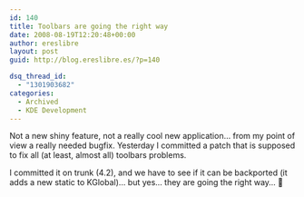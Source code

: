 ```yaml
---
id: 140
title: Toolbars are going the right way
date: 2008-08-19T12:20:48+00:00
author: ereslibre
layout: post
guid: http://blog.ereslibre.es/?p=140

dsq_thread_id:
  - "1301903682"
categories:
  - Archived
  - KDE Development
---
```

Not a new shiny feature, not a really cool new application&#8230; from my point of view a really needed bugfix. Yesterday I committed a patch that is supposed to fix all (at least, almost all) toolbars problems.

I committed it on trunk (4.2), and we have to see if it can be backported (it adds a new static to KGlobal)&#8230; but yes&#8230; they are going the right way&#8230; 🙂
